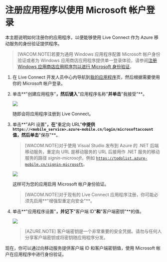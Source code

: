 <properties pageTitle="注册以进行 Microsoft 身份验证 - 移动服务" metaKeywords="Azure registering application, Azure Microsoft authentication, application authenticate, authenticate mobile services" description="了解如何在 Azure 移动服务应用程序中注册以进行 Microsoft 身份验证。" metaCanonical="" disqusComments="0" umbracoNaviHide="1" title="Register your apps to use a Microsoft Account login" authors="glenga" services="mobile-services" documentationCenter="Mobile" />
<tags ms.service="mobile-services"
    ms.date="11/21/2014"
    wacn.date=""
    />

# 注册应用程序以使用 Microsoft 帐户登录

本主题说明如何注册你的应用程序，以便能够使用 Live Connect 作为 Azure 移动服务的身份验证提供程序。 

>[WACOM.NOTE]若要为通用 Windows 应用程序配置 Microsoft 帐户身份验证或者为 Windows 应用商店应用程序提供单一登录体验，请参阅[注册 Windows 应用商店应用程序包以进行 Microsoft 身份验证](/zh-cn/documentation/articles/mobile-services-how-to-register-store-app-package-microsoft-authentication)。

1. 在 Live Connect 开发人员中心内导航到<a href="http://go.microsoft.com/fwlink/p/?LinkId=262039" target="_blank">我的应用程序</a>页，然后根据需要使用你的 Microsoft 帐户登录。 

2. 单击**"创建应用程序"**，然后键入**"应用程序名称"**并单击**"我接受"**。

   	![][1] 

   	随即会将应用程序注册到 Live Connect。

3. 单击**"API 设置"**，在**"重定向 URL"**中提供  `https://<mobile_service>.azure-mobile.cn/login/microsoftaccount` 值，然后单击**"保存"**。

	>[WACOM.NOTE]对于使用 Visual Studio 发布到 Azure 的 .NET 后端移动服务，重定向 URL 是移动服务的 URL 后接用作 .NET 服务的移动服务的路径 _signin-microsoft_，例如 <code>https://todolist.azure-mobile.cn/signin-microsoft</code>。  

	![][3]

	这样可为您的应用启用 Microsoft 帐户身份验证。

	>[WACOM.NOTE]对于现有的 Live Connect 应用程序注册，你可能必须先启用**"增强型重定向安全"**。

4. 单击**"应用程序设置"**，并记下**"客户端 ID"**和**"客户端密钥"**的值。 

   	![][2]

    > [AZURE.NOTE] 客户端密钥是一个非常重要的安全凭据。请勿与任何人分享客户端密钥或将密钥随应用程序分发。

现在，你可以通过向移动服务提供客户端 ID 和客户端密钥值，使用 Microsoft 帐户在应用程序中进行身份验证。

<!-- Anchors. -->

<!-- Images. -->
[1]: ./media/mobile-services-how-to-register-microsoft-authentication/mobile-services-live-connect-add-app.png
[2]: ./media/mobile-services-how-to-register-microsoft-authentication/mobile-services-win8-app-push-auth.png
[3]: ./media/mobile-services-how-to-register-microsoft-authentication/mobile-services-win8-app-push-auth-2.png

<!-- URLs. -->

["提交应用程序"页]: http://go.microsoft.com/fwlink/p/?LinkID=266582
[我的应用程序]: http://go.microsoft.com/fwlink/p/?LinkId=262039

[Azure 管理门户]: https://manage.windowsazure.cn/

